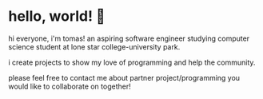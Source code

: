 # hello, world! :vulcan_salute:	
hi everyone, i'm tomas! an aspiring software engineer studying computer science student at lone star college-university park. 

i create projects to show my love of programming and help the community.

please feel free to contact me about partner project/programming you would like to collaborate on together!
